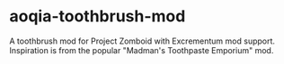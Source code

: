 # aoqia-toothbrush-mod
A toothbrush mod for Project Zomboid with Excrementum mod support. Inspiration is from the popular "Madman's Toothpaste Emporium" mod.
